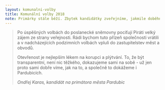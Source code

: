 ```yaml
---
layout: komunalni-volby
title: Komunální volby 2018
note: Primárky stále běží. Zbytek kandidátky zveřejníme, jakmile doběhnou.
---
```


<blockquote class="c-blockquote c-blockquote--wicon">
    <p>Po úspěšných volbách do poslanecké sněmovny pociťují Piráti velký zájem ze strany veřejnosti. Rádi bychom tuto přízeň společnosti vrátili a v nadcházejících podzimních volbách vpluli do zastupitelstev měst a obvodů.</p>
    <p>Otevřenost je nejlepším lékem na korupci a plýtvání. To, že být transparentní, není nic těžkého, dokazujeme sami na sobě - už jen proto sami dobře víme, jak na to, a společně to dokážeme i Pardubicích.</p>
    <cite>Ondřej Karas, kandidát na primátora města Pardubic</cite>
</blockquote>
